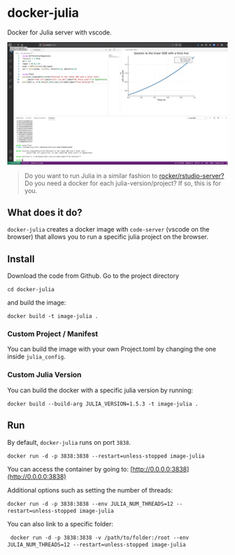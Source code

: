 # docker-julia
Docker for Julia server with vscode.

![Image of vscode running julia](img/codejulia.png)

> Do you want to run Julia in a similar fashion to [rocker/rstudio-server?](https://hub.docker.com/r/rocker/rstudio) Do you need a docker for each julia-version/project? If so, this is for you. 

## What does it do?
`docker-julia` creates a docker image with `code-server` (vscode on the browser) that allows you to run a specific julia project on the browser.


## Install 

Download the code from Github. Go to the project directory 

```{bash}
cd docker-julia
```

and build the image:

```{bash}
docker build -t image-julia . 
```

### Custom Project / Manifest

You can build the image with your own Project.toml by changing the one inside `julia_config`. 

### Custom Julia Version 
You can build the docker with a specific julia version by running:
```{bash}
docker build --build-arg JULIA_VERSION=1.5.3 -t image-julia . 
```

## Run

By default, `docker-julia` runs on port `3838`. 

```{bash}
docker run -d -p 3838:3838 --restart=unless-stopped image-julia
```

You can access the container by going to: [http://0.0.0.0:3838](http://0.0.0.0:3838)

Additional options such as setting the number of threads:

```{bash}
docker run -d -p 3838:3838 --env JULIA_NUM_THREADS=12 --restart=unless-stopped image-julia
```

You can also link to a specific folder:
```{bash}
 docker run -d -p 3838:3838 -v /path/to/folder:/root --env JULIA_NUM_THREADS=12 --restart=unless-stopped image-julia
```
